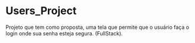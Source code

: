 # Users_Project
Projeto que tem como proposta, uma tela que permite que o usuário faça o login onde sua senha esteja segura. (FullStack).
